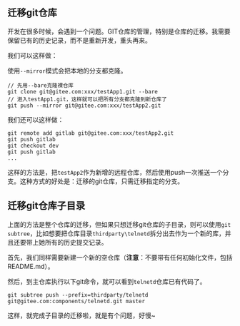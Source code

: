## 迁移git仓库

开发在很多时候，会遇到一个问题。GIT仓库的管理，特别是仓库的迁移。我需要保留已有的历史记录，而不是重新开发，重头再来。

我们可以这样做：

使用`--mirror`模式会把本地的分支都克隆。

```
// 先用--bare克隆裸仓库
git clone git@gitee.com:xxx/testApp1.git --bare
// 进入testApp1.git，这样就可以把所有分支都克隆到新仓库了
git push --mirror git@gitee.com:xxx/testApp2.git
```

我们还可以这样做：

```
git remote add gitlab git@gitee.com:xxx/testApp2.git
git push gitlab
git checkout dev
git push gitlab
...
```

这样的方法是，把`testApp2`作为新增的远程仓库，然后使用push一次推送一个分支。这种方式的好处是：迁移的git仓库，只需迁移指定的分支。

## 迁移git仓库子目录

上面的方法是整个仓库的迁移，但如果只想迁移git仓库的子目录，则可以使用`git subtree`，比如想要把仓库目录`thirdparty\telnetd`拆分出去作为一个新的库，并且还要带上她所有的历史提交记录。

首先，我们同样需要新建一个新的空仓库（**注意**：不要带有任何初始化文件，包括README.md）。

然后，到主仓库执行以下git命令，就可以看到`telnetd`仓库已有代码了。

```
git subtree push --prefix=thirdparty/telnetd git@gitee.com:components/telnetd.git master
```

这样，就完成子目录的迁移啦，就是有个问题，好慢~



